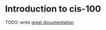 # Introduction to cis-100

TODO: write [great documentation](http://jacobian.org/writing/what-to-write/)
